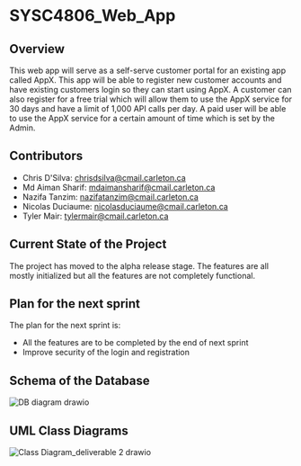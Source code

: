 # SYSC4806_Web_App
## Overview
This web app will serve as a self-serve customer portal for an existing app called AppX. This app will be able to register new customer accounts and have existing customers login so they can start using AppX. A customer can also register for a free trial which will allow them to use the AppX service for 30 days and have a limit of 1,000 API calls per day. A paid user will be able to use the AppX service for a certain amount of time which is set by the Admin.

## Contributors
- Chris D'Silva: chrisdsilva@cmail.carleton.ca
- Md Aiman Sharif: mdaimansharif@cmail.carleton.ca
- Nazifa Tanzim: nazifatanzim@cmail.carleton.ca
- Nicolas Duciaume: nicolasduciaume@cmail.carleton.ca
- Tyler Mair: tylermair@cmail.carleton.ca

## Current State of the Project
The project has moved to the alpha release stage. The features are all mostly initialized but all the features are not completely functional.

## Plan for the next sprint
The plan for the next sprint is:
- All the features are to be completed by the end of next sprint
- Improve security of the login and registration

## Schema of the Database
![DB diagram drawio](https://user-images.githubusercontent.com/44377220/157507994-b8d532f4-2ad5-4eee-9c75-f4d624f15233.png)

## UML Class Diagrams
![Class Diagram_deliverable 2 drawio](https://user-images.githubusercontent.com/44377220/159767279-a6953f53-f73e-43b5-af17-b284b9e344de.png)
